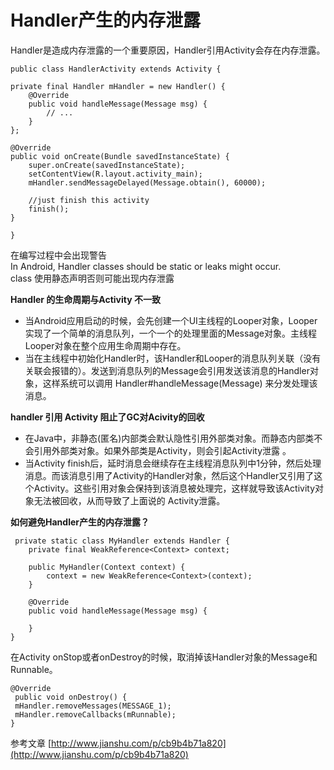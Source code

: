 # Handler产生的内存泄露
Handler是造成内存泄露的一个重要原因，Handler引用Activity会存在内存泄露。  

    public class HandlerActivity extends Activity {  
  
    private final Handler mHandler = new Handler() {  
        @Override  
        public void handleMessage(Message msg) {  
            // ...  
        }  
    };  
  
    @Override  
    public void onCreate(Bundle savedInstanceState) {  
        super.onCreate(savedInstanceState);  
        setContentView(R.layout.activity_main);  
        mHandler.sendMessageDelayed(Message.obtain(), 60000);  
  
        //just finish this activity  
        finish();  
    }  
  
    }

在编写过程中会出现警告  
In Android, Handler classes should be static or leaks might occur.  
  class 使用静态声明否则可能出现内存泄露
  
**Handler 的生命周期与Activity 不一致**

- 当Android应用启动的时候，会先创建一个UI主线程的Looper对象，Looper实现了一个简单的消息队列，一个一个的处理里面的Message对象。主线程Looper对象在整个应用生命周期中存在。  
- 当在主线程中初始化Handler时，该Handler和Looper的消息队列关联（没有关联会报错的）。发送到消息队列的Message会引用发送该消息的Handler对象，这样系统可以调用 Handler#handleMessage(Message) 来分发处理该消息。    

**handler 引用 Activity 阻止了GC对Acivity的回收**

- 在Java中，非静态(匿名)内部类会默认隐性引用外部类对象。而静态内部类不会引用外部类对象。如果外部类是Activity，则会引起Activity泄露 。
- 当Activity finish后，延时消息会继续存在主线程消息队列中1分钟，然后处理消息。而该消息引用了Activity的Handler对象，然后这个Handler又引用了这个Activity。这些引用对象会保持到该消息被处理完，这样就导致该Activity对象无法被回收，从而导致了上面说的 Activity泄露。  
  
**如何避免Handler产生的内存泄露？**  

     private static class MyHandler extends Handler {  
        private final WeakReference<Context> context;  
  
        public MyHandler(Context context) {  
            context = new WeakReference<Context>(context);  
        }  
  
        @Override  
        public void handleMessage(Message msg) {  
            
        }  
    }  
  
在Activity onStop或者onDestroy的时候，取消掉该Handler对象的Message和Runnable。
  

    @Override  
     public void onDestroy() {  
     mHandler.removeMessages(MESSAGE_1);  
     mHandler.removeCallbacks(mRunnable);  
    }     


参考文章 [http://www.jianshu.com/p/cb9b4b71a820](http://www.jianshu.com/p/cb9b4b71a820)